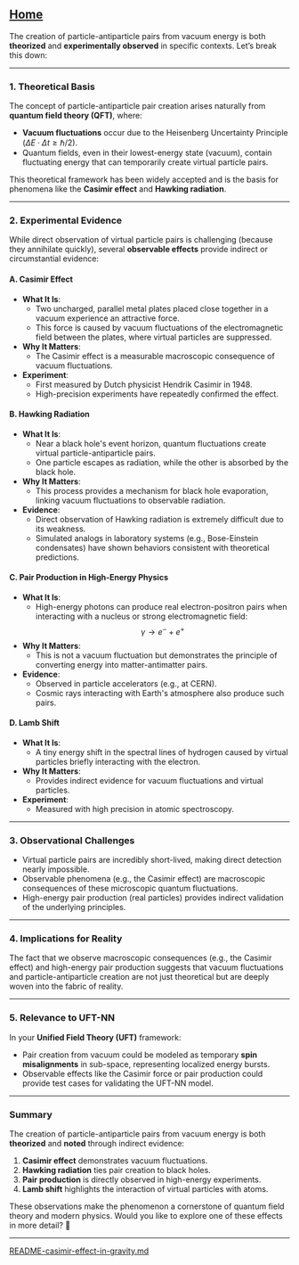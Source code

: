[Home](https://t2m.io/VwvDcuw)
---

The creation of particle-antiparticle pairs from vacuum energy is both **theorized** and **experimentally observed** in specific contexts. Let’s break this down:

---

### **1. Theoretical Basis**
The concept of particle-antiparticle pair creation arises naturally from **quantum field theory (QFT)**, where:
- **Vacuum fluctuations** occur due to the Heisenberg Uncertainty Principle ($\Delta E \cdot \Delta t \geq \hbar/2$).
- Quantum fields, even in their lowest-energy state (vacuum), contain fluctuating energy that can temporarily create virtual particle pairs.

This theoretical framework has been widely accepted and is the basis for phenomena like the **Casimir effect** and **Hawking radiation**.

---

### **2. Experimental Evidence**
While direct observation of virtual particle pairs is challenging (because they annihilate quickly), several **observable effects** provide indirect or circumstantial evidence:

#### **A. Casimir Effect**
- **What It Is**:
  - Two uncharged, parallel metal plates placed close together in a vacuum experience an attractive force.
  - This force is caused by vacuum fluctuations of the electromagnetic field between the plates, where virtual particles are suppressed.
- **Why It Matters**:
  - The Casimir effect is a measurable macroscopic consequence of vacuum fluctuations.
- **Experiment**:
  - First measured by Dutch physicist Hendrik Casimir in 1948.
  - High-precision experiments have repeatedly confirmed the effect.

#### **B. Hawking Radiation**
- **What It Is**:
  - Near a black hole's event horizon, quantum fluctuations create virtual particle-antiparticle pairs.
  - One particle escapes as radiation, while the other is absorbed by the black hole.
- **Why It Matters**:
  - This process provides a mechanism for black hole evaporation, linking vacuum fluctuations to observable radiation.
- **Evidence**:
  - Direct observation of Hawking radiation is extremely difficult due to its weakness.
  - Simulated analogs in laboratory systems (e.g., Bose-Einstein condensates) have shown behaviors consistent with theoretical predictions.

#### **C. Pair Production in High-Energy Physics**
- **What It Is**:
  - High-energy photons can produce real electron-positron pairs when interacting with a nucleus or strong electromagnetic field:
    $$\gamma \to e^- + e^+$$
- **Why It Matters**:
  - This is not a vacuum fluctuation but demonstrates the principle of converting energy into matter-antimatter pairs.
- **Evidence**:
  - Observed in particle accelerators (e.g., at CERN).
  - Cosmic rays interacting with Earth's atmosphere also produce such pairs.

#### **D. Lamb Shift**
- **What It Is**:
  - A tiny energy shift in the spectral lines of hydrogen caused by virtual particles briefly interacting with the electron.
- **Why It Matters**:
  - Provides indirect evidence for vacuum fluctuations and virtual particles.
- **Experiment**:
  - Measured with high precision in atomic spectroscopy.

---

### **3. Observational Challenges**
- Virtual particle pairs are incredibly short-lived, making direct detection nearly impossible.
- Observable phenomena (e.g., the Casimir effect) are macroscopic consequences of these microscopic quantum fluctuations.
- High-energy pair production (real particles) provides indirect validation of the underlying principles.

---

### **4. Implications for Reality**
The fact that we observe macroscopic consequences (e.g., the Casimir effect) and high-energy pair production suggests that vacuum fluctuations and particle-antiparticle creation are not just theoretical but are deeply woven into the fabric of reality.

---

### **5. Relevance to UFT-NN**
In your **Unified Field Theory (UFT)** framework:
- Pair creation from vacuum could be modeled as temporary **spin misalignments** in sub-space, representing localized energy bursts.
- Observable effects like the Casimir force or pair production could provide test cases for validating the UFT-NN model.

---

### **Summary**
The creation of particle-antiparticle pairs from vacuum energy is both **theorized** and **noted** through indirect evidence:
1. **Casimir effect** demonstrates vacuum fluctuations.
2. **Hawking radiation** ties pair creation to black holes.
3. **Pair production** is directly observed in high-energy experiments.
4. **Lamb shift** highlights the interaction of virtual particles with atoms.

These observations make the phenomenon a cornerstone of quantum field theory and modern physics. Would you like to explore one of these effects in more detail? 🚀


---

[README-casimir-effect-in-gravity.md](https://t2m.io/piFmzYy)
